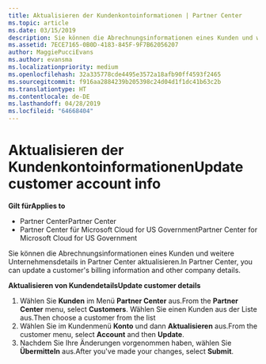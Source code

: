```yaml
---
title: Aktualisieren der Kundenkontoinformationen | Partner Center
ms.topic: article
ms.date: 03/15/2019
description: Sie können die Abrechnungsinformationen eines Kunden und weitere Unternehmensdetails in Partner Center aktualisieren.
ms.assetid: 7ECE7165-0B0D-4183-845F-9F7B62056207
author: MaggiePucciEvans
ms.author: evansma
ms.localizationpriority: medium
ms.openlocfilehash: 32a335778cde4495e3572a18afb90ff4593f2465
ms.sourcegitcommit: f916aa2884239b205398c24d04d1f1dc41b63c2b
ms.translationtype: HT
ms.contentlocale: de-DE
ms.lasthandoff: 04/28/2019
ms.locfileid: "64668404"
---
```

# <a name="update-customer-account-info"></a><span data-ttu-id="3d644-103">Aktualisieren der Kundenkontoinformationen</span><span class="sxs-lookup"><span data-stu-id="3d644-103">Update customer account info</span></span>

<span data-ttu-id="3d644-104">**Gilt für**</span><span class="sxs-lookup"><span data-stu-id="3d644-104">**Applies to**</span></span>

-  <span data-ttu-id="3d644-105">Partner Center</span><span class="sxs-lookup"><span data-stu-id="3d644-105">Partner Center</span></span>
-  <span data-ttu-id="3d644-106">Partner Center für Microsoft Cloud for US Government</span><span class="sxs-lookup"><span data-stu-id="3d644-106">Partner Center for Microsoft Cloud for US Government</span></span>


<span data-ttu-id="3d644-107">Sie können die Abrechnungsinformationen eines Kunden und weitere Unternehmensdetails in Partner Center aktualisieren.</span><span class="sxs-lookup"><span data-stu-id="3d644-107">In Partner Center, you can update a customer's billing information and other company details.</span></span>

<span data-ttu-id="3d644-108">**Aktualisieren von Kundendetails**</span><span class="sxs-lookup"><span data-stu-id="3d644-108">**Update customer details**</span></span>

1.  <span data-ttu-id="3d644-109">Wählen Sie **Kunden** im Menü **Partner Center** aus.</span><span class="sxs-lookup"><span data-stu-id="3d644-109">From the **Partner Center** menu, select **Customers**.</span></span> <span data-ttu-id="3d644-110">Wählen Sie einen Kunden aus der Liste aus.</span><span class="sxs-lookup"><span data-stu-id="3d644-110">Then choose a customer from the list</span></span>
2.  <span data-ttu-id="3d644-111">Wählen Sie im Kundenmenü **Konto** und dann **Aktualisieren** aus.</span><span class="sxs-lookup"><span data-stu-id="3d644-111">From the customer menu, select **Account** and then **Update**.</span></span>
3.  <span data-ttu-id="3d644-112">Nachdem Sie Ihre Änderungen vorgenommen haben, wählen Sie **Übermitteln** aus.</span><span class="sxs-lookup"><span data-stu-id="3d644-112">After you've made your changes, select **Submit**.</span></span>

 

 



